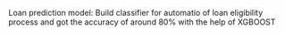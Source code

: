 Loan prediction model: Build classifier for automatio of loan eligibility process and got the accuracy of around 80% with the help of XGBOOST
